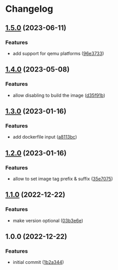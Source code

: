 # Changelog

## [1.5.0](https://github.com/cihelper/action-docker-publish/compare/v1.4.0...v1.5.0) (2023-06-11)


### Features

* add support for qemu platforms ([96e3733](https://github.com/cihelper/action-docker-publish/commit/96e373345b7cc585949e5ab9332f357fd63bd83b))

## [1.4.0](https://github.com/cihelper/action-docker-publish/compare/v1.3.0...v1.4.0) (2023-05-08)


### Features

* allow disabling to build the image ([d35f91b](https://github.com/cihelper/action-docker-publish/commit/d35f91b851a929af23b9ac02a05768659e1612d3))

## [1.3.0](https://github.com/cihelper/action-docker-publish/compare/v1.2.0...v1.3.0) (2023-01-16)


### Features

* add dockerfile input ([a8113bc](https://github.com/cihelper/action-docker-publish/commit/a8113bcf4a7dacf2aa0c05aadf1fc15aec0a8981))

## [1.2.0](https://github.com/cihelper/action-docker-publish/compare/v1.1.0...v1.2.0) (2023-01-16)


### Features

* allow to set image tag prefix & suffix ([35e7075](https://github.com/cihelper/action-docker-publish/commit/35e7075aea9acf0db36b3a8d88d2ca99e2ff6f16))

## [1.1.0](https://github.com/cihelper/action-docker-publish/compare/v1.0.0...v1.1.0) (2022-12-22)


### Features

* make version optional ([03b3e6e](https://github.com/cihelper/action-docker-publish/commit/03b3e6ea04effcfe72be67009f2cbe3ecb873c9e))

## 1.0.0 (2022-12-22)


### Features

* initial commit ([1b2a344](https://github.com/cihelper/action-docker/commit/1b2a34436c6776bda3cb60f44506c7772285668d))
